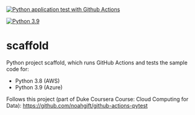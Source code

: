 [![Python application test with Github Actions](https://github.com/temfugit/scaffold/actions/workflows/main.yml/badge.svg)](https://github.com/temfugit/scaffold/actions/workflows/main.yml)

[![Python 3.9](https://github.com/temfugit/scaffold/actions/workflows/azure.yml/badge.svg)](https://github.com/temfugit/scaffold/actions/workflows/azure.yml)

# scaffold
Python project scaffold, which runs GitHub Actions and tests the sample code for:
- Python 3.8 (AWS)
- Python 3.9 (Azure)

Follows this project (part of Duke Coursera Course: Cloud Computing for Data): https://github.com/noahgift/github-actions-pytest

